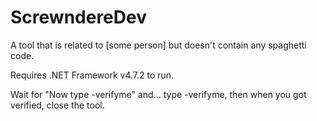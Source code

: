 # ScrewndereDev
A tool that is related to [some person] but doesn't contain any spaghetti code.


Requires .NET Framework v4.7.2 to run.

Wait for "Now type -verifyme" and... type -verifyme, then when you got verified, close the tool.

